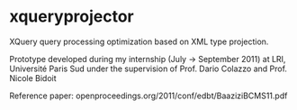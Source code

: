 # xqueryprojector
XQuery query processing optimization based on XML type projection.

Prototype developed during my internship (July -> September 2011) at LRI, Université Paris Sud under the supervision of Prof. Dario Colazzo and Prof. Nicole Bidoit

Reference paper: openproceedings.org/2011/conf/edbt/BaaziziBCMS11.pdf
